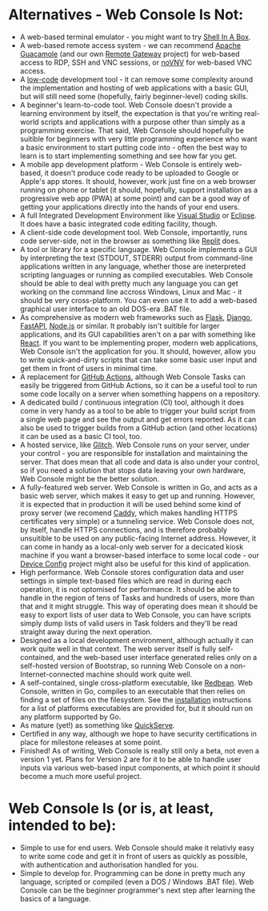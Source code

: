 # Alternatives - Web Console Is Not:

- A web-based terminal emulator - you might want to try [Shell In A Box](https://github.com/shellinabox/shellinabox).
- A web-based remote access system - we can recommend [Apache Guacamole](https://guacamole.apache.org/) (and our own [Remote Gateway](https://github.com/dhicks6345789/remote-gateway) project) for web-based access to RDP, SSH and VNC sessions, or [noVNV](https://novnc.com/info.html) for web-based VNC access.
- A [low-code](https://en.wikipedia.org/wiki/Low-code_development_platform) development tool - it can remove some complexity around the implementation and hosting of web applications with a basic GUI, but will still need some (hopefully, fairly beginner-level) coding skills.
- A beginner's learn-to-code tool. Web Console doesn't provide a learning environment by itself, the expectation is that you're writing real-world scripts and applications with a purpose other than simply as a programming exercise. That said, Web Console should hopefully be suitible for beginners with very little programming experience who want a basic environment to start putting code into - often the best way to learn is to start implementing something and see how far you get.
- A mobile app development platform - Web Console is entirely web-based, it doesn't produce code ready to be uploaded to Google or Apple's app stores. It should, however, work just fine on a web browser running on phone or tablet (it should, hopefully, support installation as a progressive web app (PWA) at some point) and can be a good way of getting your applications directly into the hands of your end users.
- A full Integrated Development Environment like [Visual Studio](https://visualstudio.microsoft.com/) or [Eclipse](https://www.eclipse.org/). It does have a basic integrated code editing facility, though.
- A client-side code development tool. Web Console, importantly, runs code server-side, not in the browser as something like [Replit](https://replit.com/) does.
- A tool or library for a specific language. Web Console implements a GUI by interpreting the text (STDOUT, STDERR) output from command-line applications written in any language, whether those are ineterpreted scripting languages or running as compiled executables. Web Console should be able to deal with pretty much any language you can get working on the command line accross Windows, Linux and Mac - it should be very cross-platform. You can even use it to add a web-based graphical user interface to an old DOS-era .BAT file.
- As comprehensive as modern web frameworks such as [Flask](https://flask.palletsprojects.com/), [Django](https://www.djangoproject.com/), [FastAPI](https://fastapi.tiangolo.com/), [Node.js](https://nodejs.org/en/) or similar. It probably isn't suitible for larger applications, and its GUI capabilities aren't on a par with something like [React](https://reactjs.org/). If you want to be implementing proper, modern web applications, Web Console isn't the application for you. It should, however, allow you to write quick-and-dirty scripts that can take some basic user input and get them in front of users in minimal time.
- A replacement for [GitHub Actions](https://github.com/features/actions), although Web Console Tasks can easily be triggered from GitHub Actions, so it can be a useful tool to run some code locally on a server when something happens on a repository.
- A dedicated build / continuous integration (CI) tool, although it does come in very handy as a tool to be able to trigger your build script from a single web page and see the output and get errors reported. As it can also be used to trigger builds from a GitHub action (and other locations) it can be used as a basic CI tool, too.
- A hosted service, like [Glitch](https://glitch.com/). Web Console runs on your server, under your control - you are responsible for installation and maintaining the server. That does mean that all code and data is also under your control, so if you need a solution that stops data leaving your own hardware, Web Console might be the better solution.
- A fully-featured web server. Web Console is written in Go, and acts as a basic web server, which makes it easy to get up and running. However, it is expected that in production it will be used behind some kind of proxy server (we recomend [Caddy](https://caddyserver.com/), which makes handling HTTPS certificates very simple) or a tunneling service. Web Console does not, by itself, handle HTTPS connections, and is therefore probably unsuitible to be used on any public-facing Internet address. However, it can come in handy as a local-only web server for a decicated kiosk machine if you want a browser-based interface to some local code - our [Device Config](https://github.com/dhicks6345789/device-config) project might also be useful for this kind of application.
- High performance. Web Console stores configuration data and user settings in simple text-based files which are read in during each operation, it is not optomised for performance. It should be able to handle in the region of tens of Tasks and hundreds of users, more than that and it might struggle. This way of operating does mean it should be easy to export lists of user data to Web Console, you can have scripts simply dump lists of valid users in Task folders and they'll be read straight away during the next operation.
- Designed as a local development environment, although actually it can work quite well in that context. The web server itself is fully self-contained, and the web-based user interface generated relies only on a self-hosted version of Bootstrap, so running Web Console on a non-Internet-connected machine should work quite well.
- A self-contained, single cross-platform executable, like [Redbean](https://redbean.dev/). Web Console, written in Go, compiles to an executable that then relies on finding a set of files on the filesystem. See the [installation](INSTALLATION.md) instructions for a list of platforms executables are provided for, but it should run on any platform supported by Go.
- As mature (yet!) as something like [QuickServe](https://github.com/jstrieb/quickserv).
- Certified in any way, although we hope to have security certifications in place for milestone releases at some point.
- Finished! As of writing, Web Console is really still only a beta, not even a version 1 yet. Plans for Version 2 are for it to be able to handle user inputs via various web-based input components, at which point it should become a much more useful project.

# Web Console Is (or is, at least, intended to be):

- Simple to use for end users. Web Console should make it relativly easy to write some code and get it in front of users as quickly as possible, with authentication and authorisation handled for you.
- Simple to develop for. Programming can be done in pretty much any language, scripted or compiled (even a DOS / Windows .BAT file). Web Console can be the beginner programmer's next step after learning the basics of a language.
